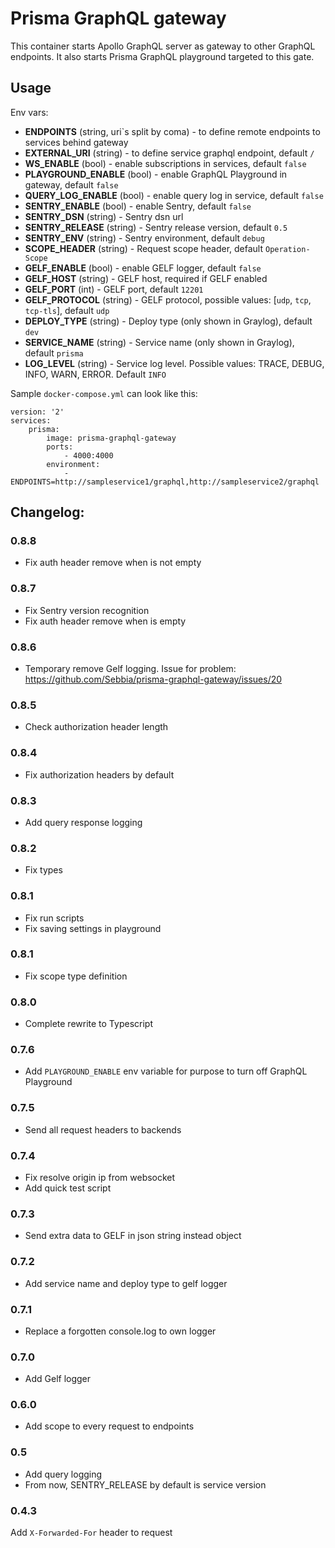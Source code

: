# Prisma GraphQL gateway

This container starts Apollo GraphQL server as gateway to other GraphQL endpoints. It also starts Prisma GraphQL playground targeted to this gate.

## Usage

Env vars:
* **ENDPOINTS** (string, uri`s split by coma) - to define remote endpoints to services behind gateway
* **EXTERNAL_URI** (string) - to define service graphql endpoint, default `/`
* **WS_ENABLE** (bool) - enable subscriptions in services, default `false`
* **PLAYGROUND_ENABLE** (bool) - enable GraphQL Playground in gateway, default `false`
* **QUERY_LOG_ENABLE** (bool) - enable query log in service, default `false`
* **SENTRY_ENABLE** (bool) - enable Sentry, default `false`
* **SENTRY_DSN** (string) - Sentry dsn url
* **SENTRY_RELEASE** (string) - Sentry release version, default `0.5`
* **SENTRY_ENV** (string) - Sentry environment, default `debug`
* **SCOPE_HEADER** (string) - Request scope header, default `Operation-Scope`
* **GELF_ENABLE** (bool) - enable GELF logger, default `false`
* **GELF_HOST** (string) - GELF host, required if GELF enabled
* **GELF_PORT** (int) - GELF port, default `12201`
* **GELF_PROTOCOL** (string) - GELF protocol, possible values: [`udp`, `tcp`, `tcp-tls`], default `udp`
* **DEPLOY_TYPE** (string) - Deploy type (only shown in Graylog), default `dev`
* **SERVICE_NAME** (string) - Service name (only shown in Graylog), default `prisma`
* **LOG_LEVEL** (string) - Service log level. Possible values: TRACE, DEBUG, INFO, WARN, ERROR. Default `INFO`


Sample `docker-compose.yml` can look like this:
```
version: '2'
services:
    prisma:
        image: prisma-graphql-gateway
        ports:
            - 4000:4000
        environment:
            - ENDPOINTS=http://sampleservice1/graphql,http://sampleservice2/graphql
```

## Changelog:

### 0.8.8
* Fix auth header remove when is not empty

### 0.8.7
* Fix Sentry version recognition
* Fix auth header remove when is empty

### 0.8.6
* Temporary remove Gelf logging. Issue for problem: https://github.com/Sebbia/prisma-graphql-gateway/issues/20

### 0.8.5
* Check authorization header length

### 0.8.4
* Fix authorization headers by default

### 0.8.3
* Add query response logging

### 0.8.2
* Fix types

### 0.8.1
* Fix run scripts
* Fix saving settings in playground

### 0.8.1
* Fix scope type definition

### 0.8.0
* Complete rewrite to Typescript

### 0.7.6
* Add `PLAYGROUND_ENABLE` env variable for purpose to turn off GraphQL Playground

### 0.7.5
* Send all request headers to backends

### 0.7.4
* Fix resolve origin ip from websocket
* Add quick test script

### 0.7.3
* Send extra data to GELF in json string instead object

### 0.7.2
* Add service name and deploy type to gelf logger

### 0.7.1
* Replace a forgotten console.log to own logger

### 0.7.0
* Add Gelf logger

### 0.6.0
* Add scope to every request to endpoints

### 0.5
* Add query logging
* From now, SENTRY_RELEASE by default is service version

### 0.4.3
Add `X-Forwarded-For` header to request
